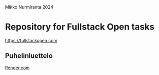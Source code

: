 Mikko Nurmiranta 2024

# Repository for Fullstack Open tasks

https://fullstackopen.com

## Puhelinluettelo

[Render.com](https://fullstack-open-vub4.onrender.com)
